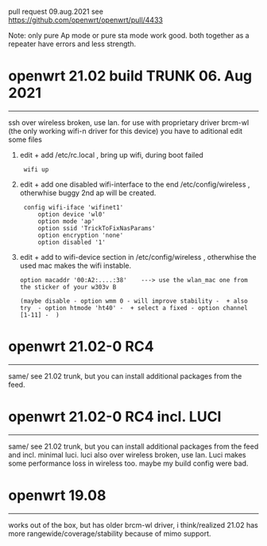 pull request 09.aug.2021 see https://github.com/openwrt/openwrt/pull/4433

Note: only pure Ap mode or pure sta mode work good. both together as a repeater have errors and less strength.

# openwrt 21.02 build TRUNK 06. Aug 2021
---------------
ssh over wireless broken, use lan. for use with proprietary driver brcm-wl (the only working wifi-n driver for this device) you have to aditional edit some files

1. edit + add /etc/rc.local    , bring up wifi, during boot failed

        wifi up
   
2. edit + add one disabled wifi-interface to the end /etc/config/wireless , otherwhise buggy 2nd ap will be created.

        config wifi-iface 'wifinet1'
            option device 'wl0'
            option mode 'ap'
            option ssid 'TrickToFixNasParams'
            option encryption 'none'
            option disabled '1'     
        
        
 2. edit + add to wifi-device section in /etc/config/wireless    , otherwhise the used mac makes the wifi instable.
 
        option macaddr '00:A2:....:38'    ---> use the wlan_mac one from the sticker of your w303v B
        
        (maybe disable - option wmm 0 - will improve stability -  + also try  - option htmode 'ht40' -  + select a fixed - option channel [1-11] -  )
        

# openwrt 21.02-0 RC4
------------------

same/ see 21.02 trunk, but you can install additional packages from the feed.

# openwrt 21.02-0 RC4 incl. LUCI
------------------

same/ see 21.02 trunk, but you can install additional packages from the feed and incl. minimal luci.
luci also over wireless broken, use lan. Luci makes some performance loss in wireless too. maybe my build config were bad.

# openwrt 19.08
------------------

works out of the box, but has older brcm-wl driver, i think/realized 21.02 has more rangewide/coverage/stability because of mimo support.
